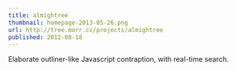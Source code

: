 ```yaml
---
title: almightree
thumbnail: homepage-2013-05-26.png
url: http://tree.morr.cc/projects/almightree
published: 2012-08-18
---
```


Elaborate outliner-like Javascript contraption, with real-time search.
